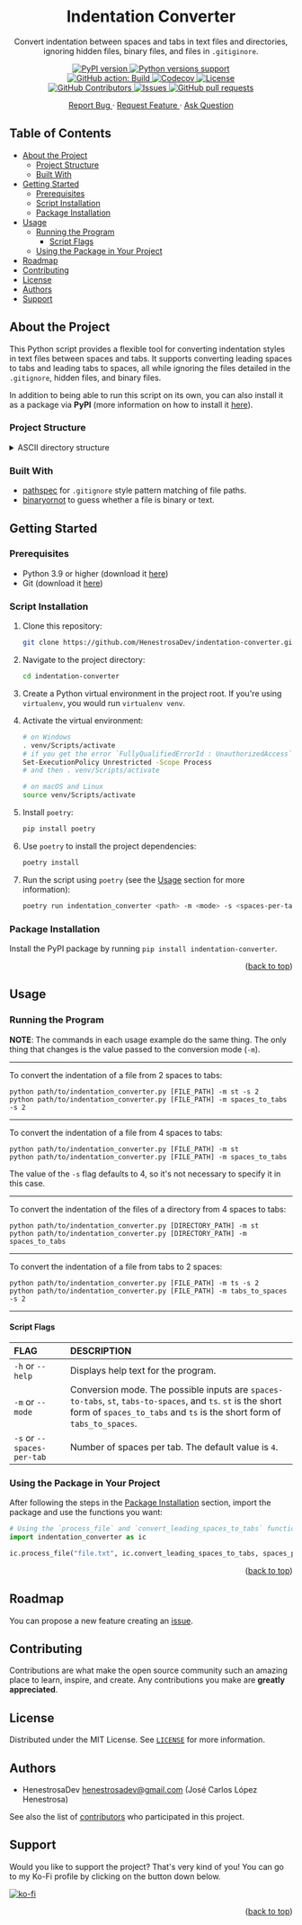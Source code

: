 <div id="top"></div>

<!-- PROJECT LOGO -->
<div align="center">
	<h1>Indentation Converter</h1>
	<p>
		Convert indentation between spaces and tabs in text files and directories, ignoring hidden files, binary files, and files in <code>.gitiginore</code>.
	</p>
	<p>
		<a href="https://pypi.org/project/indentation-converter/">
			<img 
				alt="PyPI version" 
				src="https://img.shields.io/pypi/v/indentation-converter" 
			/>
		</a>
		<a href="https://pypi.org/project/indentation-converter/">
			<img 
				alt="Python versions support" 
				src="https://img.shields.io/pypi/pyversions/indentation-converter" 
			/>
		</a>
		<br />
		<a href="https://github.com/HenestrosaDev/indentation-converter/actions/workflows/build.yaml">
			<img 
				alt="GitHub action: Build" 
				src="https://github.com/HenestrosaDev/indentation-converter/actions/workflows/build.yaml/badge.svg" 
			/>
		</a>
		<a href="https://codecov.io/gh/HenestrosaDev/indentation-converter/">
			<img 
				alt="Codecov" 
				src="https://codecov.io/gh/HenestrosaDev/indentation-converter/branch/main/graph/badge.svg" 
			/>
		</a>
		<a href="https://github.com/HenestrosaDev/indentation-converter/blob/main/LICENSE">
			<img 
				alt="License" 
				src="https://img.shields.io/github/license/HenestrosaDev/indentation-converter" 
			/>
		</a>
		<br />
		<a href="https://github.com/HenestrosaDev/indentation-converter/graphs/contributors">
			<img 
				alt="GitHub Contributors" 
				src="https://img.shields.io/github/contributors/HenestrosaDev/indentation-converter" 
			/>
		</a>
		<a href="https://github.com/HenestrosaDev/indentation-converter/issues">
			<img 
				alt="Issues" 
				src="https://img.shields.io/github/issues/HenestrosaDev/indentation-converter" 
			/>
		</a>
		<a href="https://github.com/HenestrosaDev/indentation-converter/pulls">
			<img 
				alt="GitHub pull requests" 
				src="https://img.shields.io/github/issues-pr/HenestrosaDev/indentation-converter" 
			/>
		</a>
	</p>
	<p>
		<a href="https://github.com/HenestrosaDev/indentation-converter/issues/new/choose">
			Report Bug
		</a> 
		· 
		<a href="https://github.com/HenestrosaDev/indentation-converter/issues/new/choose">
			Request Feature
		</a> 
		· 
		<a href="https://github.com/HenestrosaDev/indentation-converter/discussions">
			Ask Question
		</a>
	</p>
</div>

<!-- TABLE OF CONTENTS -->

## Table of Contents

- [About the Project](#about-the-project)
  - [Project Structure](#project-structure)
  - [Built With](#built-with)
- [Getting Started](#getting-started)
	- [Prerequisites](#prerequisites)
  - [Script Installation](#script-installation)
  - [Package Installation](#package-installation)
- [Usage](#usage)
  - [Running the Program](#running-the-program)
    - [Script Flags](#script-flags)
  - [Using the Package in Your Project](#using-the-package-in-your-project)
- [Roadmap](#roadmap)
- [Contributing](#contributing)
- [License](#license)
- [Authors](#authors)
- [Support](#support)

<!-- ABOUT THE PROJECT -->

## About the Project

This Python script provides a flexible tool for converting indentation styles in text files between spaces and tabs. It supports converting leading spaces to tabs and leading tabs to spaces, all while ignoring the files detailed in the `.gitignore`, hidden files, and binary files.

In addition to being able to run this script on its own, you can also install it as a package via **PyPI** (more information on how to install it [here](#use-the-package-in-your-project)).

<!-- PROJECT STRUCTURE -->

### Project Structure

<details>
	<summary>ASCII directory structure</summary>

```
/
│   .gitignore
│   .pre-commit-config.yaml
│   LICENSE
│   poetry.lock
│   pyproject.toml
│   README.md
│   requirements.txt
│
├───.github
│   └───workflows
│           build.yaml
│           publish.yaml
│
├───src
│   └───indentation_converter
│           __init__.py
│           indentation_converter.py
│
└───tests
        test_indentation_converter.py
```

</details>

### Built With

- [pathspec](https://github.com/cpburnz/python-pathspec) for `.gitignore` style pattern matching of file paths.
- [binaryornot](https://github.com/binaryornot/binaryornot) to guess whether a file is binary or text.

<!-- GETTING STARTED -->

## Getting Started

### Prerequisites

- Python 3.9 or higher (download it [here](https://www.python.org/downloads/))
- Git (download it [here](https://git-scm.com/downloads))

### Script Installation

1. Clone this repository:

	```bash
	git clone https://github.com/HenestrosaDev/indentation-converter.git
	```

2. Navigate to the project directory:

	 ```bash
	 cd indentation-converter
	 ```

3. Create a Python virtual environment in the project root. If you're using `virtualenv`, you would run `virtualenv venv`.

4. Activate the virtual environment:

	 ```bash
	 # on Windows
	 . venv/Scripts/activate
	 # if you get the error `FullyQualifiedErrorId : UnauthorizedAccess`, run this:
	 Set-ExecutionPolicy Unrestricted -Scope Process
	 # and then . venv/Scripts/activate

	 # on macOS and Linux
	 source venv/Scripts/activate
	 ```

5. Install `poetry`:

	 ```bash
	 pip install poetry
	 ```

6. Use `poetry` to install the project dependencies:

	 ```bash
	 poetry install
	 ```

7. Run the script using `poetry` (see the [Usage](#usage) section for more information):

	 ```bash
	 poetry run indentation_converter <path> -m <mode> -s <spaces-per-tab>
	 ```

### Package Installation

Install the PyPI package by running `pip install indentation-converter`.

<p align="right">(<a href="#top">back to top</a>)</p>

<!-- USAGE -->

## Usage

### Running the Program

**NOTE**: The commands in each usage example do the same thing. The only thing that changes is the value passed to the conversion mode (`-m`).

---

To convert the indentation of a file from 2 spaces to tabs:

```
python path/to/indentation_converter.py [FILE_PATH] -m st -s 2
python path/to/indentation_converter.py [FILE_PATH] -m spaces_to_tabs -s 2
```

---

To convert the indentation of a file from 4 spaces to tabs:

```
python path/to/indentation_converter.py [FILE_PATH] -m st
python path/to/indentation_converter.py [FILE_PATH] -m spaces_to_tabs 
```

The value of the `-s` flag defaults to 4, so it's not necessary to specify it in this case.

---

To convert the indentation of the files of a directory from 4 spaces to tabs:

```
python path/to/indentation_converter.py [DIRECTORY_PATH] -m st
python path/to/indentation_converter.py [DIRECTORY_PATH] -m spaces_to_tabs
```

---

To convert the indentation of a file from tabs to 2 spaces:

```
python path/to/indentation_converter.py [FILE_PATH] -m ts -s 2
python path/to/indentation_converter.py [FILE_PATH] -m tabs_to_spaces -s 2
```

---

#### Script Flags

| FLAG                       | DESCRIPTION                                                                                                                                                                             |
|:---------------------------|:----------------------------------------------------------------------------------------------------------------------------------------------------------------------------------------|
| `-h` or `--help`           | Displays help text for the program.                                                                                                                                                     |
| `-m` or `--mode`           | Conversion mode. The possible inputs are `spaces-to-tabs`, `st`, `tabs-to-spaces`, and `ts`. `st` is the short form of `spaces_to_tabs` and `ts` is the short form of `tabs_to_spaces`. |
| `-s` or `--spaces-per-tab` | Number of spaces per tab. The default value is `4`.                                                                                                                                     |

### Using the Package in Your Project

After following the steps in the [Package Installation](#package-installation) section, import the package and use the functions you want:

```python
# Using the `process_file` and `convert_leading_spaces_to_tabs` functions
import indentation_converter as ic

ic.process_file("file.txt", ic.convert_leading_spaces_to_tabs, spaces_per_tab=4)
```

<p align="right">(<a href="#top">back to top</a>)</p>

<!-- ROADMAP -->

## Roadmap

You can propose a new feature creating an [issue](https://github.com/HenestrosaDev/indentation-converter/new/choose).

<!-- CONTRIBUTING -->

## Contributing

Contributions are what make the open source community such an amazing place to learn, inspire, and create. Any contributions you make are **greatly appreciated**.

<!-- LICENSE -->

## License

Distributed under the MIT License. See [`LICENSE`](https://github.com/HenestrosaDev/indentation-converter/blob/main/LICENSE) for more information.

<!-- AUTHORS -->

## Authors

- HenestrosaDev <henestrosadev@gmail.com> (José Carlos López Henestrosa)

See also the list of [contributors](https://github.com/HenestrosaDev/indentation-converter/contributors) who participated in this project.

<!-- SUPPORT -->

## Support

Would you like to support the project? That's very kind of you! You can go to my Ko-Fi profile by clicking on the button down below.

[![ko-fi](https://ko-fi.com/img/githubbutton_sm.svg)](https://ko-fi.com/henestrosadev)

<p align="right">(<a href="#top">back to top</a>)</p>

